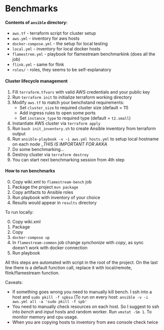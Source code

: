 # Benchmarks

#### Contents of `ansible` directory:

- `aws.tf` - terraform script for cluster setup
- `aws.yml` - inventory for aws hosts
- `docker-compose.yml` - the setup for local testing
- `local.yml` - inventory for local docker hosts
- `flamestrem.yml` - playbook for flamestream benchmarkink (does all the job)
- `flink.yml` - same for flink
- `roles/` - roles, they seems to be self-explanatory

#### Cluster lifecycle management

1. Fill `terraform.tfvars` with valid AWS credentials and your public key
2. Run `terraform init` to initialize terraform working directory
3. Modify `aws.tf` to match your benchstand requirements:
    - Set `cluster_size` to required cluster size (default = 11)
    - Add ingress rules to open some ports
    - Set `instance_type` to required type (default = `t2.small`)
4. Instantiate AWS cluster via `terraform apply`
5. Run `bash init_inventory.sh` to create Ansible inventory from terraform output
6. Run `ansible-playbook -v -i aws.yml hosts.yml` to setup local hostname on each node __THIS IS IMPORTANT FOR AKKA_
7. Do some benchmarking...
8. Destroy cluster via `terraform destroy`
9. You can start next benchmarking session from 4th step

#### How to run benchmarks

0. Copy wiki.xml to `flamestream-bench` job
1. Package the project `mvn package`
2. Copy artifacts to Ansible roles
3. Run playbook with inventory of your choice
4. Results would appear in `results` directory

To run locally:

0. Copy wiki.xml
1. Package
2. Copy
3. `docker-compose up`
4. In `flamestream-common` job change _synchonize_ with _copy_, as sync doesn't work with docker connection
5. Run playbook

All this steps are automated with script in the root of the project. On the last line there is a default function call, replace it with local/remote, flink/flamestream function.

Caveats:

- If something goes wrong you need to manually kill bench. I ssh into a host and `sudo pkill -f spbsu` (To run on every host: `ansible -v -i aws.yml all -a 'sudo pkill -f spb'`
- You need to manually check resources on each host. So I suggest to ssh into _bench_ and _input_ hosts and random worker. Run `vmstat -Sm 1`. To monitor memory and cpu usage.
- When you are copying hosts to inventory from aws console check twice
